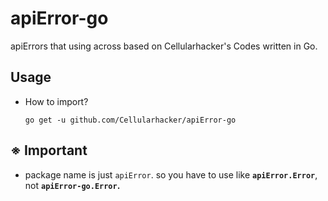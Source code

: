 # apiError-go
apiErrors that using across based on Cellularhacker's Codes written in Go.

## Usage
- How to import?
  ```shell
  go get -u github.com/Cellularhacker/apiError-go
  ```
## ※ Important
- package name is just `apiError`. so you have to use like **`apiError.Error`**, not **`apiError-go.Error`.**
